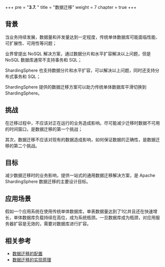 +++
pre = "<b>3.7. </b>"
title = "数据迁移"
weight = 7
chapter = true
+++

## 背景

当业务持续发展，数据量和并发量达到一定程度，传统单体数据库可能面临性能、可扩展性、可用性等问题；

业界曾提出 NoSQL 解决方案，通过数据分片和水平扩容解决以上问题，但是 NoSQL 数据库通常不支持事务和 SQL；

ShardingSphere 也支持数据分片和水平扩容，可以解决以上问题，同时还支持分布式事务和 SQL；

ShardingSphere 提供的数据迁移方案可以助力传统单体数据库平滑切换到 ShardingSphere。

## 挑战

在迁移过程中，不应该对正在运行的业务造成影响。尽可能减少迁移时数据不可用的时间窗口，是数据迁移的第一个挑战；

其次，数据迁移不应该对现有的数据造成影响，如何保证数据的正确性，是数据迁移的第二个挑战。

## 目标

减少数据迁移时的业务影响，提供一站式的通用数据迁移解决方案，是 Apache ShardingSphere 数据迁移的主要设计目标。

## 应用场景

假如一个应用系统在使用传统单体数据库，单表数据量达到了1亿并且还在快速增长，单体数据库负载持续在高位，成为系统瓶颈。一旦数据库成为瓶颈，对应用服务器扩容是无效的，需要对数据库进行扩容。

## 相关参考

- [数据迁移的配置](/cn/user-manual/shardingsphere-proxy/scaling/)
- [数据迁移的实现原理](/cn/reference/scaling/)
